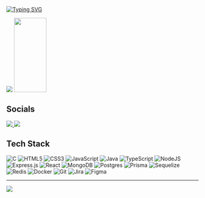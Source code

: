 [![Typing SVG](https://readme-typing-svg.herokuapp.com?font=Fira+Code&weight=500&size=30&pause=1000&color=23D4C3&center=true&vCenter=true&width=1000&lines=Hello+Word!!+My+name+is+Guilherme+Henrique;I'm+20+years+old+and+from+Sao+Paulo%2C+SP;I'm+a+systems+analysis+and+development+student;Be+Welcome!!:%29)](https://git.io/typing-svg)

<div align="left"> 
  <picture>
<source 
  srcset="https://github-readme-stats.vercel.app/api?username=GuiiAbreu&theme=tokyonight&hide_border=true&include_all_commits=false&count_private=false"
  media="(prefers-color-scheme: dark)"
/>
<source
  srcset="https://github-readme-stats.vercel.app/api/top-langs/?username=GuiiAbreu&theme=tokyonight&hide_border=true&include_all_commits=false&count_private=false&layout=compact"
  media="(prefers-color-scheme: dark), (prefers-color-scheme: no-preference)"
/>
    
<img src="https://github-readme-stats.vercel.app/api?username=GuiiAbreu&theme=tokyonight&hide_border=true&include_all_commits=false&count_private=false" />
    
</picture>
  <img width="41%" height="195px" src="https://github-readme-stats.vercel.app/api/top-langs/?username=GuiiAbreu&theme=tokyonight&hide_border=true&include_all_commits=false&count_private=false&layout=compact" />
</div>

## Socials
<a href="https://www.linkedin.com/in/guilherme-abreu-pessoa"><img src="https://img.shields.io/badge/linkedin-%230077B5.svg?style=for-the-badge&logo=linkedin&logoColor=white"/> </a>
<a href="https://www.instagram.com/gui.henriiq"><img src="https://img.shields.io/badge/Instagram-E4405F?style=for-the-badge&logo=instagram&logoColor=white"/></a>

## Tech Stack
![C](https://img.shields.io/badge/c-%2300599C.svg?style=for-the-badge&logo=c&logoColor=white) ![HTML5](https://img.shields.io/badge/html5-%23E34F26.svg?style=for-the-badge&logo=html5&logoColor=white) ![CSS3](https://img.shields.io/badge/css3-%231572B6.svg?style=for-the-badge&logo=css3&logoColor=white) ![JavaScript](https://img.shields.io/badge/javascript-%23323330.svg?style=for-the-badge&logo=javascript&logoColor=%23F7DF1E) ![Java](https://img.shields.io/badge/java-%23ED8B00.svg?style=for-the-badge&logo=openjdk&logoColor=white) ![TypeScript](https://img.shields.io/badge/typescript-%23007ACC.svg?style=for-the-badge&logo=typescript&logoColor=white) ![NodeJS](https://img.shields.io/badge/node.js-6DA55F?style=for-the-badge&logo=node.js&logoColor=white) ![Express.js](https://img.shields.io/badge/express.js-%23404d59.svg?style=for-the-badge&logo=express&logoColor=%2361DAFB) ![React](https://img.shields.io/badge/react-%2320232a.svg?style=for-the-badge&logo=react&logoColor=%2361DAFB) ![MongoDB](https://img.shields.io/badge/MongoDB-%234ea94b.svg?style=for-the-badge&logo=mongodb&logoColor=white) ![Postgres](https://img.shields.io/badge/postgres-%23316192.svg?style=for-the-badge&logo=postgresql&logoColor=white) ![Prisma](https://img.shields.io/badge/Prisma-3982CE?style=for-the-badge&logo=Prisma&logoColor=white) ![Sequelize](https://img.shields.io/badge/Sequelize-52B0E7?style=for-the-badge&logo=Sequelize&logoColor=white) ![Redis](https://img.shields.io/badge/redis-%23DD0031.svg?style=for-the-badge&logo=redis&logoColor=white) ![Docker](https://img.shields.io/badge/docker-%230db7ed.svg?style=for-the-badge&logo=docker&logoColor=white) ![Git](https://img.shields.io/badge/git-%23F05033.svg?style=for-the-badge&logo=git&logoColor=white) ![Jira](https://img.shields.io/badge/jira-%230A0FFF.svg?style=for-the-badge&logo=jira&logoColor=white) ![Figma](https://img.shields.io/badge/figma-%23F24E1E.svg?style=for-the-badge&logo=figma&logoColor=white)

---
[![](https://visitcount.itsvg.in/api?id=GuiiAbreu&icon=5&color=0)](https://visitcount.itsvg.in)

<!-- Proudly created with GPRM ( https://gprm.itsvg.in ) -->
